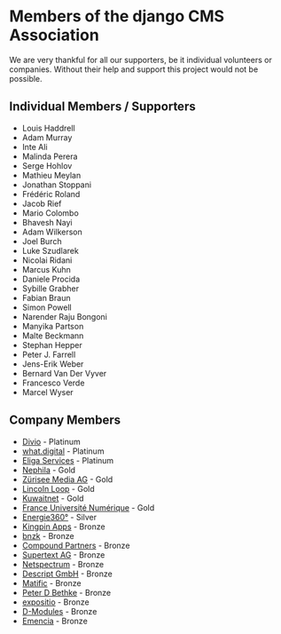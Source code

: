 # Members of the django CMS Association 

We are very thankful for all our supporters, be it individual volunteers or companies. Without their help and support this project would not be possible. 


## Individual Members / Supporters

- Louis Haddrell	
- Adam Murray	
- Inte Ali	
- Malinda Perera	
- Serge Hohlov	
- Mathieu Meylan	
- Jonathan Stoppani 	
- Frédéric Roland	
- Jacob Rief	
- Mario Colombo	
- Bhavesh Nayi	
- Adam Wilkerson
- Joel Burch	
- Luke Szudlarek	
- Nicolai Ridani	
- Marcus Kuhn	
- Daniele Procida 	
- Sybille Grabher
- Fabian Braun
- Simon Powell	
- Narender Raju Bongoni
- Manyika Partson	
- Malte Beckmann	
- Stephan Hepper	
- Peter J. Farrell	
- Jens-Erik Weber	
- Bernard Van Der Vyver	
- Francesco Verde 
- Marcel Wyser


## Company Members 

- [Divio](https://www.divio.com) - Platinum 
- [what.digital](https://what.digital) - Platinum 
- [Eliga Services](http://eliga.services) - Platinum 
- [Nephila](https://www.nephila.digital/en/) - Gold
- [Zürisee Media AG](https://www.zsm.ch) - Gold 
- [Lincoln Loop](https://lincolnloop.com) - Gold 
- [Kuwaitnet](https://kuwaitnet.com) - Gold 
- [France Université Numérique](https://www.fun-mooc.fr) - Gold 
- [Energie360°](https://www.energie360.ch) - Silver 
- [Kingpin Apps](https://kingpinapps.com) - Bronze 
- [bnzk](https://bnzk.ch/de/) - Bronze 
- [Compound Partners](https://compoundpartners.co.uk) - Bronze
- [Supertext AG](https://www.supertext.com) - Bronze 
- [Netspectrum](https://www.netspectrum.de) - Bronze
- [Descript GmbH](https://www.descript.de) - Bronze 
- [Matific](https://www.matific.com/deu/de/home/) - Bronze
- [Peter D Bethke](https://www.linkedin.com/in/peter-d-bethke-07b26b/) - Bronze
- [expositio](https://www.expositio.de) - Bronze 
- [D-Modules](https://www.d-modules.com/fr/) - Bronze
- [Emencia](https://www.emencia.com/en/) - Bronze 
